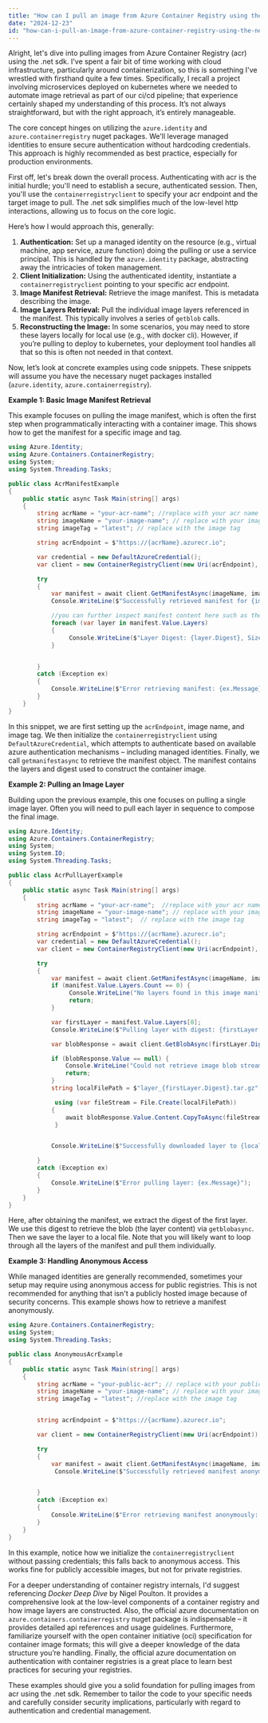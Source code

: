 ```yaml
---
title: "How can I pull an image from Azure Container Registry using the .NET SDK?"
date: "2024-12-23"
id: "how-can-i-pull-an-image-from-azure-container-registry-using-the-net-sdk"
---
```


Alright, let's dive into pulling images from Azure Container Registry (acr) using the .net sdk. I've spent a fair bit of time working with cloud infrastructure, particularly around containerization, so this is something I've wrestled with firsthand quite a few times. Specifically, I recall a project involving microservices deployed on kubernetes where we needed to automate image retrieval as part of our ci/cd pipeline; that experience certainly shaped my understanding of this process. It’s not always straightforward, but with the right approach, it’s entirely manageable.

The core concept hinges on utilizing the `azure.identity` and `azure.containerregistry` nuget packages. We'll leverage managed identities to ensure secure authentication without hardcoding credentials. This approach is highly recommended as best practice, especially for production environments.

First off, let's break down the overall process. Authenticating with acr is the initial hurdle; you'll need to establish a secure, authenticated session. Then, you'll use the `containerregistryclient` to specify your acr endpoint and the target image to pull. The .net sdk simplifies much of the low-level http interactions, allowing us to focus on the core logic.

Here’s how I would approach this, generally:

1.  **Authentication:** Set up a managed identity on the resource (e.g., virtual machine, app service, azure function) doing the pulling or use a service principal. This is handled by the `azure.identity` package, abstracting away the intricacies of token management.
2.  **Client Initialization:** Using the authenticated identity, instantiate a `containerregistryclient` pointing to your specific acr endpoint.
3.  **Image Manifest Retrieval:** Retrieve the image manifest. This is metadata describing the image.
4.  **Image Layers Retrieval:** Pull the individual image layers referenced in the manifest. This typically involves a series of `getblob` calls.
5.  **Reconstructing the Image:** In some scenarios, you may need to store these layers locally for local use (e.g., with docker cli). However, if you’re pulling to deploy to kubernetes, your deployment tool handles all that so this is often not needed in that context.

Now, let’s look at concrete examples using code snippets. These snippets will assume you have the necessary nuget packages installed (`azure.identity`, `azure.containerregistry`).

**Example 1: Basic Image Manifest Retrieval**

This example focuses on pulling the image manifest, which is often the first step when programmatically interacting with a container image. This shows how to get the manifest for a specific image and tag.

```csharp
using Azure.Identity;
using Azure.Containers.ContainerRegistry;
using System;
using System.Threading.Tasks;

public class AcrManifestExample
{
    public static async Task Main(string[] args)
    {
        string acrName = "your-acr-name"; //replace with your acr name
        string imageName = "your-image-name"; // replace with your image name
        string imageTag = "latest"; // replace with the image tag

        string acrEndpoint = $"https://{acrName}.azurecr.io";

        var credential = new DefaultAzureCredential();
        var client = new ContainerRegistryClient(new Uri(acrEndpoint), credential);

        try
        {
            var manifest = await client.GetManifestAsync(imageName, imageTag);
            Console.WriteLine($"Successfully retrieved manifest for {imageName}:{imageTag}. Digest: {manifest.Value.Digest}");

            //you can further inspect manifest content here such as the layers
            foreach (var layer in manifest.Value.Layers)
            {
                 Console.WriteLine($"Layer Digest: {layer.Digest}, Size: {layer.Size}");
            }


        }
        catch (Exception ex)
        {
            Console.WriteLine($"Error retrieving manifest: {ex.Message}");
        }
    }
}
```

In this snippet, we are first setting up the `acrEndpoint`, image name, and image tag. We then initialize the `containerregistryclient` using `DefaultAzureCredential`, which attempts to authenticate based on available azure authentication mechanisms – including managed identities. Finally, we call `getmanifestasync` to retrieve the manifest object. The manifest contains the layers and digest used to construct the container image.

**Example 2: Pulling an Image Layer**

Building upon the previous example, this one focuses on pulling a single image layer. Often you will need to pull each layer in sequence to compose the final image.

```csharp
using Azure.Identity;
using Azure.Containers.ContainerRegistry;
using System;
using System.IO;
using System.Threading.Tasks;

public class AcrPullLayerExample
{
    public static async Task Main(string[] args)
    {
        string acrName = "your-acr-name";  //replace with your acr name
        string imageName = "your-image-name"; // replace with your image name
        string imageTag = "latest";  // replace with the image tag

        string acrEndpoint = $"https://{acrName}.azurecr.io";
        var credential = new DefaultAzureCredential();
        var client = new ContainerRegistryClient(new Uri(acrEndpoint), credential);

        try
        {
            var manifest = await client.GetManifestAsync(imageName, imageTag);
            if (manifest.Value.Layers.Count == 0) {
                 Console.WriteLine("No layers found in this image manifest.");
                 return;
            }

            var firstLayer = manifest.Value.Layers[0];
            Console.WriteLine($"Pulling layer with digest: {firstLayer.Digest}");

            var blobResponse = await client.GetBlobAsync(firstLayer.Digest);

            if (blobResponse.Value == null) {
                Console.WriteLine("Could not retrieve image blob stream.");
                return;
            }
            string localFilePath = $"layer_{firstLayer.Digest}.tar.gz"; // or a path to where you want to save the layer

             using (var fileStream = File.Create(localFilePath))
            {
                await blobResponse.Value.Content.CopyToAsync(fileStream);
             }


            Console.WriteLine($"Successfully downloaded layer to {localFilePath}");

        }
        catch (Exception ex)
        {
            Console.WriteLine($"Error pulling layer: {ex.Message}");
        }
    }
}
```

Here, after obtaining the manifest, we extract the digest of the first layer. We use this digest to retrieve the blob (the layer content) via `getblobasync`. Then we save the layer to a local file. Note that you will likely want to loop through all the layers of the manifest and pull them individually.

**Example 3: Handling Anonymous Access**

While managed identities are generally recommended, sometimes your setup may require using anonymous access for public registries. This is not recommended for anything that isn't a publicly hosted image because of security concerns. This example shows how to retrieve a manifest anonymously.

```csharp
using Azure.Containers.ContainerRegistry;
using System;
using System.Threading.Tasks;

public class AnonymousAcrExample
{
    public static async Task Main(string[] args)
    {
        string acrName = "your-public-acr"; // replace with your public acr name
        string imageName = "your-image-name"; // replace with your image name
        string imageTag = "latest"; //replace with the image tag


        string acrEndpoint = $"https://{acrName}.azurecr.io";

        var client = new ContainerRegistryClient(new Uri(acrEndpoint)); //notice we did not provide credentials here

        try
        {
            var manifest = await client.GetManifestAsync(imageName, imageTag);
             Console.WriteLine($"Successfully retrieved manifest anonymously for {imageName}:{imageTag}. Digest: {manifest.Value.Digest}");


        }
        catch (Exception ex)
        {
            Console.WriteLine($"Error retrieving manifest anonymously: {ex.Message}");
        }
    }
}
```

In this example, notice how we initialize the `containerregistryclient` without passing credentials; this falls back to anonymous access. This works fine for publicly accessible images, but not for private registries.

For a deeper understanding of container registry internals, I'd suggest referencing *Docker Deep Dive* by Nigel Poulton. It provides a comprehensive look at the low-level components of a container registry and how image layers are constructed. Also, the official azure documentation on `azure.containers.containerregistry` nuget package is indispensable – it provides detailed api references and usage guidelines. Furthermore, familiarize yourself with the open container initiative (oci) specification for container image formats; this will give a deeper knowledge of the data structure you’re handling. Finally, the official azure documentation on authentication with container registries is a great place to learn best practices for securing your registries.

These examples should give you a solid foundation for pulling images from acr using the .net sdk. Remember to tailor the code to your specific needs and carefully consider security implications, particularly with regard to authentication and credential management.

